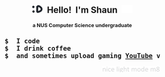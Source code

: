 <h1 align="center"><img src="./assets/happy_face_dark.png" height=26>&nbsp;&nbsp;Hello!&nbsp;&nbsp;I'm Shaun&nbsp;&nbsp;<img src="./assets/happy_face_light.png" height=26></h1>

<h3 align="center">a NUS Computer Science undergraduate</h3>

<h2>
<pre>
$  I code
$  I drink coffee
$  and sometimes upload gaming <a href="https://www.youtube.com/c/EvitanRelta">YouTube</a> videos
</pre>
</h2>

<p align="right"><img src="./assets/lightmode_secret.png" height=20></p>